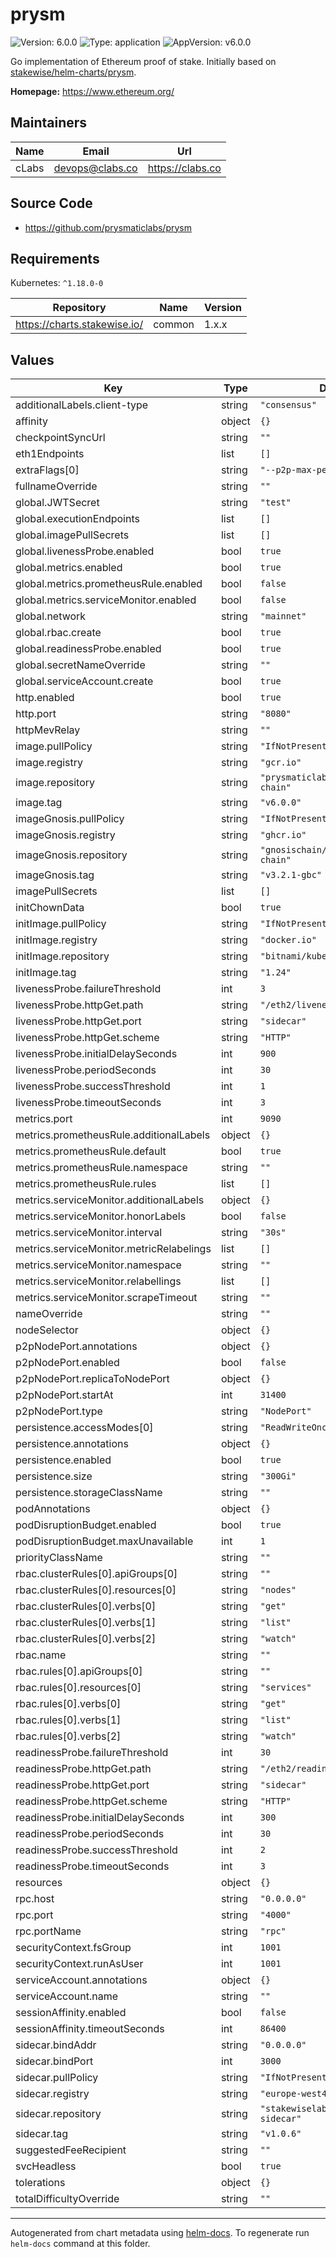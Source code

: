 # prysm

![Version: 6.0.0](https://img.shields.io/badge/Version-6.0.0-informational?style=flat-square) ![Type: application](https://img.shields.io/badge/Type-application-informational?style=flat-square) ![AppVersion: v6.0.0](https://img.shields.io/badge/AppVersion-v6.0.0-informational?style=flat-square)

Go implementation of Ethereum proof of stake.
Initially based on [stakewise/helm-charts/prysm](https://github.com/stakewise/helm-charts/tree/main/charts/prysm).

**Homepage:** <https://www.ethereum.org/>

## Maintainers

| Name | Email | Url |
| ---- | ------ | --- |
| cLabs | <devops@clabs.co> | <https://clabs.co> |

## Source Code

* <https://github.com/prysmaticlabs/prysm>

## Requirements

Kubernetes: `^1.18.0-0`

| Repository | Name | Version |
|------------|------|---------|
| https://charts.stakewise.io/ | common | 1.x.x |

## Values

| Key | Type | Default | Description |
|-----|------|---------|-------------|
| additionalLabels.client-type | string | `"consensus"` |  |
| affinity | object | `{}` |  |
| checkpointSyncUrl | string | `""` |  |
| eth1Endpoints | list | `[]` |  |
| extraFlags[0] | string | `"--p2p-max-peers=160"` |  |
| fullnameOverride | string | `""` |  |
| global.JWTSecret | string | `"test"` |  |
| global.executionEndpoints | list | `[]` |  |
| global.imagePullSecrets | list | `[]` |  |
| global.livenessProbe.enabled | bool | `true` |  |
| global.metrics.enabled | bool | `true` |  |
| global.metrics.prometheusRule.enabled | bool | `false` |  |
| global.metrics.serviceMonitor.enabled | bool | `false` |  |
| global.network | string | `"mainnet"` |  |
| global.rbac.create | bool | `true` |  |
| global.readinessProbe.enabled | bool | `true` |  |
| global.secretNameOverride | string | `""` |  |
| global.serviceAccount.create | bool | `true` |  |
| http.enabled | bool | `true` |  |
| http.port | string | `"8080"` |  |
| httpMevRelay | string | `""` |  |
| image.pullPolicy | string | `"IfNotPresent"` |  |
| image.registry | string | `"gcr.io"` |  |
| image.repository | string | `"prysmaticlabs/prysm/beacon-chain"` |  |
| image.tag | string | `"v6.0.0"` |  |
| imageGnosis.pullPolicy | string | `"IfNotPresent"` |  |
| imageGnosis.registry | string | `"ghcr.io"` |  |
| imageGnosis.repository | string | `"gnosischain/gbc-prysm-beacon-chain"` |  |
| imageGnosis.tag | string | `"v3.2.1-gbc"` |  |
| imagePullSecrets | list | `[]` |  |
| initChownData | bool | `true` |  |
| initImage.pullPolicy | string | `"IfNotPresent"` |  |
| initImage.registry | string | `"docker.io"` |  |
| initImage.repository | string | `"bitnami/kubectl"` |  |
| initImage.tag | string | `"1.24"` |  |
| livenessProbe.failureThreshold | int | `3` |  |
| livenessProbe.httpGet.path | string | `"/eth2/liveness"` |  |
| livenessProbe.httpGet.port | string | `"sidecar"` |  |
| livenessProbe.httpGet.scheme | string | `"HTTP"` |  |
| livenessProbe.initialDelaySeconds | int | `900` |  |
| livenessProbe.periodSeconds | int | `30` |  |
| livenessProbe.successThreshold | int | `1` |  |
| livenessProbe.timeoutSeconds | int | `3` |  |
| metrics.port | int | `9090` |  |
| metrics.prometheusRule.additionalLabels | object | `{}` |  |
| metrics.prometheusRule.default | bool | `true` |  |
| metrics.prometheusRule.namespace | string | `""` |  |
| metrics.prometheusRule.rules | list | `[]` |  |
| metrics.serviceMonitor.additionalLabels | object | `{}` |  |
| metrics.serviceMonitor.honorLabels | bool | `false` |  |
| metrics.serviceMonitor.interval | string | `"30s"` |  |
| metrics.serviceMonitor.metricRelabelings | list | `[]` |  |
| metrics.serviceMonitor.namespace | string | `""` |  |
| metrics.serviceMonitor.relabellings | list | `[]` |  |
| metrics.serviceMonitor.scrapeTimeout | string | `""` |  |
| nameOverride | string | `""` |  |
| nodeSelector | object | `{}` |  |
| p2pNodePort.annotations | object | `{}` |  |
| p2pNodePort.enabled | bool | `false` |  |
| p2pNodePort.replicaToNodePort | object | `{}` |  |
| p2pNodePort.startAt | int | `31400` |  |
| p2pNodePort.type | string | `"NodePort"` |  |
| persistence.accessModes[0] | string | `"ReadWriteOnce"` |  |
| persistence.annotations | object | `{}` |  |
| persistence.enabled | bool | `true` |  |
| persistence.size | string | `"300Gi"` |  |
| persistence.storageClassName | string | `""` |  |
| podAnnotations | object | `{}` |  |
| podDisruptionBudget.enabled | bool | `true` |  |
| podDisruptionBudget.maxUnavailable | int | `1` |  |
| priorityClassName | string | `""` |  |
| rbac.clusterRules[0].apiGroups[0] | string | `""` |  |
| rbac.clusterRules[0].resources[0] | string | `"nodes"` |  |
| rbac.clusterRules[0].verbs[0] | string | `"get"` |  |
| rbac.clusterRules[0].verbs[1] | string | `"list"` |  |
| rbac.clusterRules[0].verbs[2] | string | `"watch"` |  |
| rbac.name | string | `""` |  |
| rbac.rules[0].apiGroups[0] | string | `""` |  |
| rbac.rules[0].resources[0] | string | `"services"` |  |
| rbac.rules[0].verbs[0] | string | `"get"` |  |
| rbac.rules[0].verbs[1] | string | `"list"` |  |
| rbac.rules[0].verbs[2] | string | `"watch"` |  |
| readinessProbe.failureThreshold | int | `30` |  |
| readinessProbe.httpGet.path | string | `"/eth2/readiness"` |  |
| readinessProbe.httpGet.port | string | `"sidecar"` |  |
| readinessProbe.httpGet.scheme | string | `"HTTP"` |  |
| readinessProbe.initialDelaySeconds | int | `300` |  |
| readinessProbe.periodSeconds | int | `30` |  |
| readinessProbe.successThreshold | int | `2` |  |
| readinessProbe.timeoutSeconds | int | `3` |  |
| resources | object | `{}` |  |
| rpc.host | string | `"0.0.0.0"` |  |
| rpc.port | string | `"4000"` |  |
| rpc.portName | string | `"rpc"` |  |
| securityContext.fsGroup | int | `1001` |  |
| securityContext.runAsUser | int | `1001` |  |
| serviceAccount.annotations | object | `{}` |  |
| serviceAccount.name | string | `""` |  |
| sessionAffinity.enabled | bool | `false` |  |
| sessionAffinity.timeoutSeconds | int | `86400` |  |
| sidecar.bindAddr | string | `"0.0.0.0"` |  |
| sidecar.bindPort | int | `3000` |  |
| sidecar.pullPolicy | string | `"IfNotPresent"` |  |
| sidecar.registry | string | `"europe-west4-docker.pkg.dev"` |  |
| sidecar.repository | string | `"stakewiselabs/public/ethnode-sidecar"` |  |
| sidecar.tag | string | `"v1.0.6"` |  |
| suggestedFeeRecipient | string | `""` |  |
| svcHeadless | bool | `true` |  |
| tolerations | object | `{}` |  |
| totalDifficultyOverride | string | `""` |  |

----------------------------------------------
Autogenerated from chart metadata using [helm-docs](https://github.com/norwoodj/helm-docs). To regenerate run `helm-docs` command at this folder.
